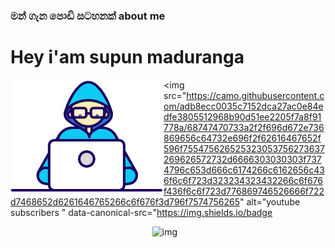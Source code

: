 ###                                       මන් ගැන පොඩි  සටහනක් about me 
# Hey i'am supun maduranga 
<img align="left" src="https://github.com/RazorKenway/RazorKenway/raw/main/Developer.gif" style="max-width:100%;">

<img src="https://camo.githubusercontent.com/adb8ecc0035c7152dca27ac0e84edfe3805512968b90d51ee2205f7a8f91778a/68747470733a2f2f696d672e736869656c64732e696f2f62616467652f596f755475626525323053756273637269626572732d6666303030303f7374796c653d666c6174266c6162656c436f6c6f723d323234323432266c6f676f436f6c6f723d776869746526666f722d7468652d6261646765266c6f676f3d796f7574756265" alt="youtube subscribers " data-canonical-src="https://img.shields.io/badge

<img width="55%" align="right" alt="img " src="https://raw.githubusercontent.com/onimur/.github/master/.resources/git-header.svg" style="max-width:100%;">

